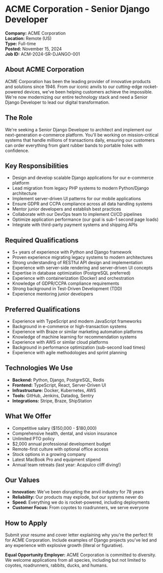 # ACME Corporation - Senior Django Developer

**Company:** ACME Corporation  
**Location:** Remote (US)  
**Type:** Full-time  
**Posted:** November 15, 2024  
**Job ID:** ACM-2024-SR-DJANGO-001

## About ACME Corporation

ACME Corporation has been the leading provider of innovative products and solutions since 1946. From our iconic anvils to our cutting-edge rocket-powered devices, we've been helping customers achieve the impossible. We're now modernizing our entire technology stack and need a Senior Django Developer to lead our digital transformation.

## The Role

We're seeking a Senior Django Developer to architect and implement our next-generation e-commerce platform. You'll be working on mission-critical systems that handle millions of transactions daily, ensuring our customers can order everything from giant rubber bands to portable holes with confidence.

## Key Responsibilities

- Design and develop scalable Django applications for our e-commerce platform
- Lead migration from legacy PHP systems to modern Python/Django architecture
- Implement server-driven UI patterns for our mobile applications
- Ensure GDPR and CCPA compliance across all data handling systems
- Mentor junior developers and establish best practices
- Collaborate with our DevOps team to implement CI/CD pipelines
- Optimize application performance (our goal is sub-1 second page loads)
- Integrate with third-party payment systems and shipping APIs

## Required Qualifications

- 5+ years of experience with Python and Django framework
- Proven experience migrating legacy systems to modern architectures
- Strong understanding of RESTful API design and implementation
- Experience with server-side rendering and server-driven UI concepts
- Expertise in database optimization (PostgreSQL preferred)
- Experience with containerization (Docker) and orchestration
- Knowledge of GDPR/CCPA compliance requirements
- Strong background in Test-Driven Development (TDD)
- Experience mentoring junior developers

## Preferred Qualifications

- Experience with TypeScript and modern JavaScript frameworks
- Background in e-commerce or high-transaction systems
- Experience with Braze or similar marketing automation platforms
- Knowledge of machine learning for recommendation systems
- Experience with AWS or similar cloud platforms
- Background in performance optimization (sub-second load times)
- Experience with agile methodologies and sprint planning

## Technologies We Use

- **Backend:** Python, Django, PostgreSQL, Redis
- **Frontend:** TypeScript, React, Server-Driven UI
- **Infrastructure:** Docker, Kubernetes, AWS
- **Tools:** GitHub, Jenkins, Datadog, Sentry
- **Integrations:** Stripe, Braze, ShipStation

## What We Offer

- Competitive salary ($150,000 - $180,000)
- Comprehensive health, dental, and vision insurance
- Unlimited PTO policy
- $2,000 annual professional development budget
- Remote-first culture with optional office access
- Stock options in a growing company
- Latest MacBook Pro and equipment stipend
- Annual team retreats (last year: Acapulco cliff diving!)

## Our Values

- **Innovation:** We've been disrupting the anvil industry for 78 years
- **Reliability:** Our products may explode, but our systems never do
- **Speed:** Everything we do is rocket-powered, including deployments
- **Customer Focus:** From coyotes to roadrunners, we serve everyone

## How to Apply

Submit your resume and cover letter explaining why you're the perfect fit for ACME Corporation. Include examples of Django projects you've led and any experience with explosive growth (literal or figurative).

**Equal Opportunity Employer:** ACME Corporation is committed to diversity. We welcome applications from all species, including but not limited to coyotes, roadrunners, rabbits, ducks, and humans.